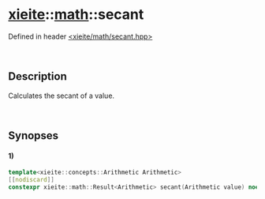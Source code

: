 # [xieite](../xieite.md)\:\:[math](../math.md)\:\:secant
Defined in header [<xieite/math/secant.hpp>](../../include/xieite/math/secant.hpp)

&nbsp;

## Description
Calculates the secant of a value.

&nbsp;

## Synopses
#### 1)
```cpp
template<xieite::concepts::Arithmetic Arithmetic>
[[nodiscard]]
constexpr xieite::math::Result<Arithmetic> secant(Arithmetic value) noexcept;
```

